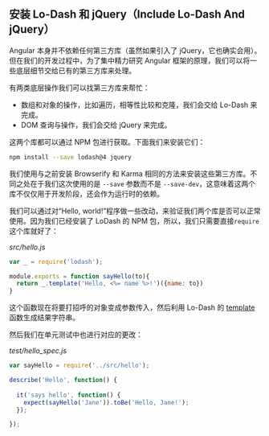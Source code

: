 ## 安装 Lo-Dash 和 jQuery（Include Lo-Dash And jQuery）

Angular 本身并不依赖任何第三方库（虽然如果引入了 jQuery，它也确实会用）。但在我们的开发过程中，为了集中精力研究 Angular 框架的原理，我们可以将一些底层细节交给已有的第三方库来处理。

有两类底层操作我们可以找第三方库来帮忙：

- 数组和对象的操作，比如遍历，相等性比较和克隆，我们会交给 Lo-Dash 来完成。
- DOM 查询与操作，我们会交给 jQuery 来完成。

这两个库都可以通过 NPM 包进行获取。下面我们来安装它们：

```bash
npm install --save lodash@4 jquery
``` 

我们使用与之前安装 Browserify 和 Karma 相同的方法来安装这些第三方库。不同之处在于我们这次使用的是 `--save` 参数而不是 `--save-dev`，这意味着这两个库不仅仅用于开发阶段，还会作为运行时的依赖。

我们可以通过对“Hello, world!”程序做一些改动，来验证我们两个库是否可以正常使用。因为我们已经安装了 LoDash 的 NPM 包，所以，我们只需要直接`require`这个库就好了：

_src/hello.js_

```js
var _ = require('lodash');

module.exports = function sayHello(to){
  return _.template('Hello, <%= name %>!')({name: to})
}
```

这个函数现在将要打招呼的对象变成参数传入，然后利用 Lo-Dash 的 [template](https://lodash.com/docs#template) 函数生成结果字符串。

然后我们在单元测试中也进行对应的更改：

_test/hello_spec.js_

```js
var sayHello = require('../src/hello');

describe('Hello', function() {
  
  it('says hello', function() {
    expect(sayHello('Jane')).toBe('Hello, Jane!');
  });

});
```
